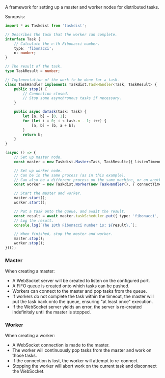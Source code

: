 A framework for setting up a master and worker nodes for distributed tasks.

Synopsis:

```typescript
import * as Taskdist from 'taskdist';

// Describes the task that the worker can complete.
interface Task {
    // Calculate the n-th Fibonacci number.
    type: 'fibonacci';
    n: number;
}

// The result of the task.
type TaskResult = number;

// Implementation of the work to be done for a task.
class TaskHandler implements Taskdist.TaskHandler<Task, TaskResult> {
    public stop() {
        // Connection closed.
        // Stop some asynchronous tasks if necessary.
    }

    public async doTask(task: Task) {
        let [a, b] = [0, 1];
        for (let i = 0; i < task.n - 1; i++) {
            [a, b] = [b, a + b];
        }
        return b;
    }
}

(async () => {
    // Set up master node.
    const master = new Taskdist.Master<Task, TaskResult>({ listenTimeout: 5000, port: 9000, socketTimeout: 5000, taskTimeout: 30000 });

    // Set up worker node.
    // Can be in the same process (as in this example).
    // Can also be a different process on the same machine, or on another machine altogether.
    const worker = new Taskdist.Worker(new TaskHandler(), { connectTimeout: 5000, masterHost: 'localhost', masterPort: 9000, protocol: 'ws' });

    // Start the master and worker.
    master.start();
    worker.start();

    // Put a task onto the queue, and await the result.
    const result = await master.taskScheduler.put({ type: 'fibonacci', n: 10 });
    // Log the result.
    console.log(`The 10th Fibonacci number is: ${result}.`);

    // When finished, stop the master and worker.
    master.stop();
    worker.stop();
})();

```

### Master

When creating a master:

* A WebSocket server will be created to listen on the configured port.
* A FIFO queue is created onto which tasks can be pushed.
* Workers can connect to the master and pop tasks from the queue.
* If workers do not complete the task within the timeout, the master will put the task back onto the queue, ensuring "at least once" execution.
* If the WebSocket server yields an error, the server is re-created indefinitely until the master is stopped.

### Worker

When creating a worker:

* A WebSocket connection is made to the master.
* The worker will continuously pop tasks from the master and work on those tasks.
* If the connection is lost, the worker will attempt to re-connect.
* Stopping the worker will abort work on the current task and disconnect the WebSocket.

